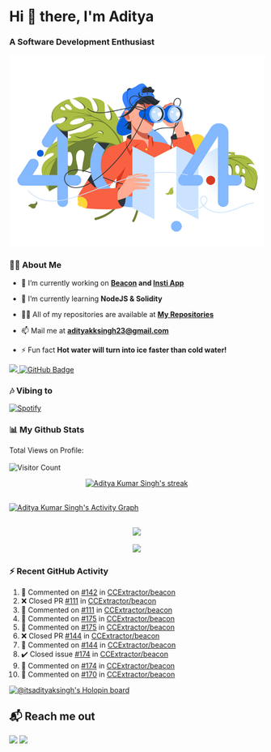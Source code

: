 <h1 align="left"> Hi 👋 there, I'm Aditya</h1>
<!-- <p align="center">
    
[![Typing SVG](https://readme-typing-svg.herokuapp.com?color=%2336BCF7&size=40&center=true&lines=Hi+There!;I'm+Aditya)](https://git.io/typing-svg)
    
</p> -->
<h3 align="left">A Software Development Enthusiast</h3>
<img src="./aditya-home.jpg" />

### 🙋‍♂️ About Me

- 🔭 I’m currently working on **[Beacon](https://github.com/CCExtractor/beacon) and [Insti App](https://github.com/IIT-BHU-InstiApp/IIT-BHU-app)**

- 🌱 I’m currently learning **NodeJS & Solidity**

- 👨‍💻 All of my repositories are available at **[My Repositories](https://github.com/ItsAdityaKSingh?tab=repositories)**

- 📫 Mail me at **adityakksingh23@gmail.com**

- ⚡ Fun fact **Hot water will turn into ice faster than cold water!**


<p align="left">
<a href="https://github.com/ItsAdityaKSingh/github-profile-views-counter">
    <img src="https://komarev.com/ghpvc/?username=itsadityaksingh">
</a> <a href="https://github.com/itsadityaksingh?tab=followers"><img src="https://img.shields.io/github/followers/itsadityaksingh?label=Followers&style=social" alt="GitHub Badge"></a>
</p>
  
### 🎶 Vibing to
[![Spotify](https://spotify-live.vercel.app/api/spotify)](https://open.spotify.com/artist/6VuMaDnrHyPL1p4EHjYLi7?si=3cl_3ZkyRLWj-AUGzT867g)

### 📊 My Github Stats

Total Views on Profile:<br><br>
![Visitor Count](https://profile-counter.glitch.me/itsadityaksingh/count.svg)
<!-- [![𝚝𝚛𝚘𝚙𝚑𝚢](https://github-profile-trophy.vercel.app/?username=ItsAdityaKSingh&column=8&margin-w=15&margin-h=15&no-bg=true&no-frame=true&theme=juicyfresh)](https://github.com/ItsAdityaKSingh)

<p align="center">
  <a>
    <img height="150" width="150" src="https://github.com/JayantGoel001/JayantGoel001/blob/master/PNG/left.png">
    <img align="center" src="https://github-readme-streak-stats.herokuapp.com/?user=ItsAdityaKSingh&theme=dark&hide_border=true"/>
    <img height="150" width="150" src="https://github.com/JayantGoel001/JayantGoel001/blob/master/PNG/right.png">
  </a>
</p> -->

<p align="center">
    <a href="https://github.com/itsadityaksingh/github-readme-streak-stats">
        <img title="🔥 Get streak stats for your profile at git.io/streak-stats" alt="Aditya Kumar Singh's streak" src="https://github-readme-streak-stats.herokuapp.com/?user=ItsAdityaKSingh&theme=highcontrast&hide_border=true&background=0D1117"/>
    </a>
</p>



<br/>
<a href="https://github.com/kailash360/github-readme-activity-graph"><img alt="Aditya Kumar Singh's Activity Graph" src="https://activity-graph.herokuapp.com/graph?username=itsadityaksingh&bg_color=0D1117&color=FF8539&line=FF8539&point=FFFFFF&hide_border=true" /></a>
<br/>
<br/>
<p align="center"><img src="https://github-readme-stats.vercel.app/api/top-langs/?username=itsadityaksingh&layout=compact"/></p>
<p align="center"><img src="https://github-readme-stats.vercel.app/api?username=ItsAdityaKSingh&show_icons=true&theme=swift" /></p>

### ⚡ Recent GitHub Activity
<!--RECENT_ACTIVITY:start-->
1. 💬 Commented on [#142](https://github.com/CCExtractor/beacon/pull/142#issuecomment-1343275985) in [CCExtractor/beacon](https://github.com/CCExtractor/beacon)
2. ❌ Closed PR [#111](https://github.com/CCExtractor/beacon/pull/111) in [CCExtractor/beacon](https://github.com/CCExtractor/beacon)
3. 💬 Commented on [#111](https://github.com/CCExtractor/beacon/pull/111#issuecomment-1343266053) in [CCExtractor/beacon](https://github.com/CCExtractor/beacon)
4. 💬 Commented on [#175](https://github.com/CCExtractor/beacon/pull/175#issuecomment-1343261049) in [CCExtractor/beacon](https://github.com/CCExtractor/beacon)
5. 💬 Commented on [#175](https://github.com/CCExtractor/beacon/pull/175#discussion_r1043746672) in [CCExtractor/beacon](https://github.com/CCExtractor/beacon)
6. ❌ Closed PR [#144](https://github.com/CCExtractor/beacon/pull/144) in [CCExtractor/beacon](https://github.com/CCExtractor/beacon)
7. 💬 Commented on [#144](https://github.com/CCExtractor/beacon/pull/144#issuecomment-1343256984) in [CCExtractor/beacon](https://github.com/CCExtractor/beacon)
8. ✔️ Closed issue [#174](https://github.com/CCExtractor/beacon/issues/174) in [CCExtractor/beacon](https://github.com/CCExtractor/beacon)
9. 💬 Commented on [#174](https://github.com/CCExtractor/beacon/issues/174#issuecomment-1343222575) in [CCExtractor/beacon](https://github.com/CCExtractor/beacon)
10. 💬 Commented on [#170](https://github.com/CCExtractor/beacon/pull/170#issuecomment-1342950854) in [CCExtractor/beacon](https://github.com/CCExtractor/beacon)
<!--RECENT_ACTIVITY:end-->

[![@itsadityaksingh's Holopin board](https://holopin.me/itsadityaksingh)](https://holopin.io/@itsadityaksingh)



## 📬 Reach me out
<p align="left">
<a href = "https://www.linkedin.com/in/itsadityaksingh/"><img src="https://img.icons8.com/fluent/48/000000/linkedin.png"/></a>
<a href = "https://www.instagram.com/itsadityaksingh/"><img src="https://img.icons8.com/fluent/48/000000/instagram-new.png"/></a>
</p>
